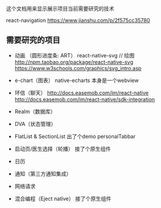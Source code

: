 这个文档用来显示展示项目当前需要研究的技术


react-navigation
https://www.jianshu.com/p/2f575cc35780




##  需要研究的项目

- 动画
（圆形进度条: ART）
react-native-svg  // 绘图
http://npm.taobao.org/package/react-native-svg
https://www.w3schools.com/graphics/svg_intro.asp

- e-chart（图表）
native-echarts
本身是一个webview

- 环信（聊天）
http://docs.easemob.com/im/react-native
http://docs.easemob.com/im/react-native/sdk-integration


- Realm（数据库）

- DVA（状态管理）

- FlatList & SectionList
出了个demo   personalTabbar

- 启动页/医生选择（轮播）
接了个原生组件

- 日历

- 通知（第三方通知集成）

- 网络请求

- 混合编程（Eject native）
接了个原生组件